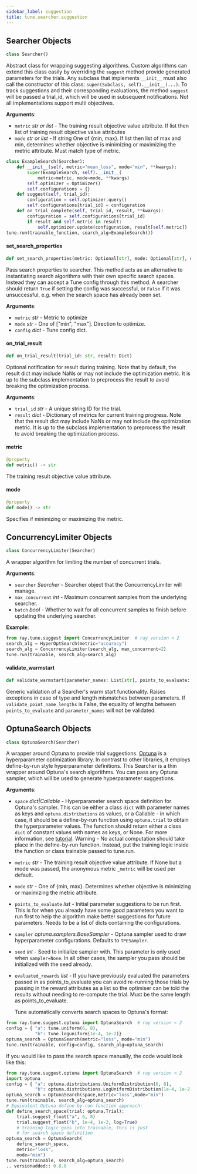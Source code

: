```yaml
---
sidebar_label: suggestion
title: tune.searcher.suggestion
---
```


## Searcher Objects

```python
class Searcher()
```

Abstract class for wrapping suggesting algorithms.
Custom algorithms can extend this class easily by overriding the
`suggest` method provide generated parameters for the trials.
Any subclass that implements ``__init__`` must also call the
constructor of this class: ``super(Subclass, self).__init__(...)``.
To track suggestions and their corresponding evaluations, the method
`suggest` will be passed a trial_id, which will be used in
subsequent notifications.
Not all implementations support multi objectives.

**Arguments**:

- `metric` _str or list_ - The training result objective value attribute. If
  list then list of training result objective value attributes
- `mode` _str or list_ - If string One of {min, max}. If list then
  list of max and min, determines whether objective is minimizing
  or maximizing the metric attribute. Must match type of metric.
  
```python
class ExampleSearch(Searcher):
    def __init__(self, metric="mean_loss", mode="min", **kwargs):
        super(ExampleSearch, self).__init__(
            metric=metric, mode=mode, **kwargs)
        self.optimizer = Optimizer()
        self.configurations = {}
    def suggest(self, trial_id):
        configuration = self.optimizer.query()
        self.configurations[trial_id] = configuration
    def on_trial_complete(self, trial_id, result, **kwargs):
        configuration = self.configurations[trial_id]
        if result and self.metric in result:
            self.optimizer.update(configuration, result[self.metric])
tune.run(trainable_function, search_alg=ExampleSearch())
```

#### set\_search\_properties

```python
def set_search_properties(metric: Optional[str], mode: Optional[str], config: Dict) -> bool
```

Pass search properties to searcher.
This method acts as an alternative to instantiating search algorithms
with their own specific search spaces. Instead they can accept a
Tune config through this method. A searcher should return ``True``
if setting the config was successful, or ``False`` if it was
unsuccessful, e.g. when the search space has already been set.

**Arguments**:

- `metric` _str_ - Metric to optimize
- `mode` _str_ - One of ["min", "max"]. Direction to optimize.
- `config` _dict_ - Tune config dict.

#### on\_trial\_result

```python
def on_trial_result(trial_id: str, result: Dict)
```

Optional notification for result during training.
Note that by default, the result dict may include NaNs or
may not include the optimization metric. It is up to the
subclass implementation to preprocess the result to
avoid breaking the optimization process.

**Arguments**:

- `trial_id` _str_ - A unique string ID for the trial.
- `result` _dict_ - Dictionary of metrics for current training progress.
  Note that the result dict may include NaNs or
  may not include the optimization metric. It is up to the
  subclass implementation to preprocess the result to
  avoid breaking the optimization process.

#### metric

```python
@property
def metric() -> str
```

The training result objective value attribute.

#### mode

```python
@property
def mode() -> str
```

Specifies if minimizing or maximizing the metric.

## ConcurrencyLimiter Objects

```python
class ConcurrencyLimiter(Searcher)
```

A wrapper algorithm for limiting the number of concurrent trials.

**Arguments**:

- `searcher` _Searcher_ - Searcher object that the
  ConcurrencyLimiter will manage.
- `max_concurrent` _int_ - Maximum concurrent samples from the underlying
  searcher.
- `batch` _bool_ - Whether to wait for all concurrent samples
  to finish before updating the underlying searcher.

**Example**:

```python
from ray.tune.suggest import ConcurrencyLimiter  # ray version < 2
search_alg = HyperOptSearch(metric="accuracy")
search_alg = ConcurrencyLimiter(search_alg, max_concurrent=2)
tune.run(trainable, search_alg=search_alg)
```

#### validate\_warmstart

```python
def validate_warmstart(parameter_names: List[str], points_to_evaluate: List[Union[List, Dict]], evaluated_rewards: List, validate_point_name_lengths: bool = True)
```

Generic validation of a Searcher's warm start functionality.
Raises exceptions in case of type and length mismatches between
parameters.
If ``validate_point_name_lengths`` is False, the equality of lengths
between ``points_to_evaluate`` and ``parameter_names`` will not be
validated.

## OptunaSearch Objects

```python
class OptunaSearch(Searcher)
```

A wrapper around Optuna to provide trial suggestions.
[Optuna](https://optuna.org/)
is a hyperparameter optimization library.
In contrast to other libraries, it employs define-by-run style
hyperparameter definitions.
This Searcher is a thin wrapper around Optuna's search algorithms.
You can pass any Optuna sampler, which will be used to generate
hyperparameter suggestions.

**Arguments**:

- `space` _dict|Callable_ - Hyperparameter search space definition for
  Optuna's sampler. This can be either a class `dict` with
  parameter names as keys and ``optuna.distributions`` as values,
  or a Callable - in which case, it should be a define-by-run
  function using ``optuna.trial`` to obtain the hyperparameter
  values. The function should return either a class `dict` of
  constant values with names as keys, or None.
  For more information, see
  [tutorial](https://optuna.readthedocs.io/en/stable/tutorial/10_key_features/002_configurations.html).
  Warning - No actual computation should take place in the define-by-run
  function. Instead, put the training logic inside the function
  or class trainable passed to tune.run.
- `metric` _str_ - The training result objective value attribute. If None
  but a mode was passed, the anonymous metric `_metric` will be used
  per default.
- `mode` _str_ - One of {min, max}. Determines whether objective is
  minimizing or maximizing the metric attribute.
- `points_to_evaluate` _list_ - Initial parameter suggestions to be run
  first. This is for when you already have some good parameters
  you want to run first to help the algorithm make better suggestions
  for future parameters. Needs to be a list of dicts containing the
  configurations.
- `sampler` _optuna.samplers.BaseSampler_ - Optuna sampler used to
  draw hyperparameter configurations. Defaults to ``TPESampler``.
- `seed` _int_ - Seed to initialize sampler with. This parameter is only
  used when ``sampler=None``. In all other cases, the sampler
  you pass should be initialized with the seed already.
- `evaluated_rewards` _list_ - If you have previously evaluated the
  parameters passed in as points_to_evaluate you can avoid
  re-running those trials by passing in the reward attributes
  as a list so the optimiser can be told the results without
  needing to re-compute the trial. Must be the same length as
  points_to_evaluate.
  
  Tune automatically converts search spaces to Optuna's format:
  
````python
from ray.tune.suggest.optuna import OptunaSearch  # ray version < 2
config = { "a": tune.uniform(6, 8),
           "b": tune.loguniform(1e-4, 1e-2)}
optuna_search = OptunaSearch(metric="loss", mode="min")
tune.run(trainable, config=config, search_alg=optuna_search)
````
  
  If you would like to pass the search space manually, the code would
  look like this:
  
```python
from ray.tune.suggest.optuna import OptunaSearch  # ray version < 2
import optuna
config = { "a": optuna.distributions.UniformDistribution(6, 8),
           "b": optuna.distributions.LogUniformDistribution(1e-4, 1e-2)}
optuna_search = OptunaSearch(space,metric="loss",mode="min")
tune.run(trainable, search_alg=optuna_search)
# Equivalent Optuna define-by-run function approach:
def define_search_space(trial: optuna.Trial):
    trial.suggest_float("a", 6, 8)
    trial.suggest_float("b", 1e-4, 1e-2, log=True)
    # training logic goes into trainable, this is just
    # for search space definition
optuna_search = OptunaSearch(
    define_search_space,
    metric="loss",
    mode="min")
tune.run(trainable, search_alg=optuna_search)
.. versionadded:: 0.8.8
```

